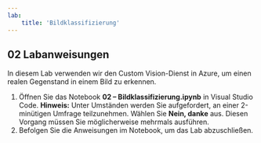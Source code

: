 ```yaml
---
lab:
    title: 'Bildklassifizierung'
---
```


## 02 Labanweisungen
In diesem Lab verwenden wir den Custom Vision-Dienst in Azure, um einen realen Gegenstand in einem Bild zu erkennen.

1.  Öffnen Sie das Notebook **02 – Bildklassifizierung.ipynb** in Visual Studio Code.
    **Hinweis:** Unter Umständen werden Sie aufgefordert, an einer 2-minütigen Umfrage teilzunehmen. Wählen Sie **Nein, danke** aus. Diesen Vorgang müssen Sie möglicherweise mehrmals ausführen.
2.  Befolgen Sie die Anweisungen im Notebook, um das Lab abzuschließen.
